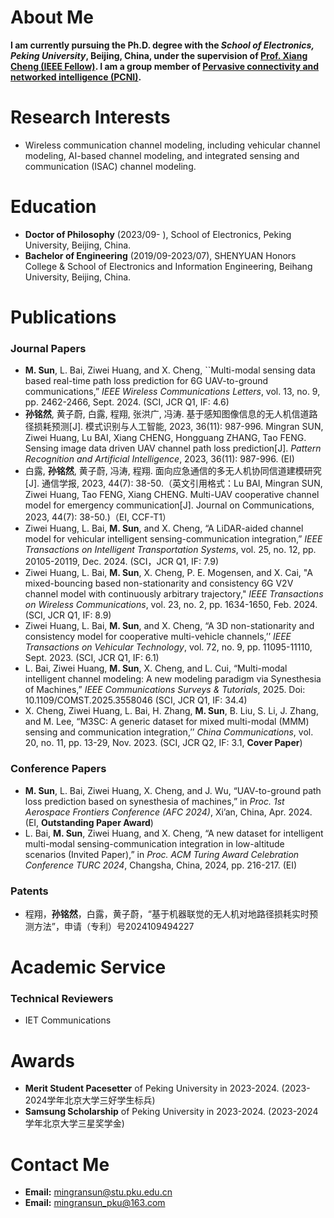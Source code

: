 # About Me

**I am currently pursuing the Ph.D. degree with the *School of Electronics, Peking University*, Beijing, China, under the supervision of [Prof. Xiang Cheng (IEEE Fellow)](https://ele.pku.edu.cn/info/1023/1063.htm). I am a group member of [Pervasive connectivity and networked intelligence (PCNI)](http://pcni.pku.edu.cn/homepage.html).**


# Research Interests

+ Wireless communication channel modeling, including vehicular channel modeling, AI-based channel
modeling, and integrated sensing and communication (ISAC) channel modeling.


# Education

+ **Doctor of Philosophy** (2023/09- ), School of Electronics, Peking University, Beijing, China.
+ **Bachelor of Engineering** (2019/09-2023/07), SHENYUAN Honors College & School of Electronics and Information Engineering, Beihang University, Beijing, China.

# Publications


### Journal Papers

+ **M. Sun**, L. Bai, Ziwei Huang, and X. Cheng, ``Multi-modal sensing data based real-time path loss prediction for 6G UAV-to-ground communications,” *IEEE Wireless Communications Letters*, vol. 13, no. 9, pp. 2462-2466, Sept. 2024. (SCI, JCR Q1, IF: 4.6)
+ **孙铭然**, 黄子蔚, 白露, 程翔, 张洪广, 冯涛. 基于感知图像信息的无人机信道路径损耗预测[J]. 模式识别与人工智能, 2023, 36(11): 987-996. Mingran SUN, Ziwei Huang, Lu BAI, Xiang CHENG, Hongguang ZHANG, Tao FENG. Sensing image data driven UAV channel path loss prediction[J]. *Pattern Recognition and Artificial Intelligence*, 2023, 36(11): 987-996. (EI)
+ 白露, **孙铭然**, 黄子蔚, 冯涛, 程翔. 面向应急通信的多无人机协同信道建模研究[J]. 通信学报, 2023, 44(7): 38-50.（英文引用格式：Lu BAI, Mingran SUN, Ziwei Huang, Tao FENG, Xiang CHENG. Multi-UAV cooperative channel model for emergency communication[J]. Journal on Communications, 2023, 44(7): 38-50.)（EI, CCF-T1）
+ Ziwei Huang, L. Bai, **M. Sun**, and X. Cheng, “A LiDAR-aided channel model for vehicular intelligent sensing-communication integration,” *IEEE Transactions on Intelligent Transportation Systems*, vol. 25, no. 12, pp. 20105-20119, Dec. 2024. (SCI，JCR Q1, IF: 7.9)
+ Ziwei Huang, L. Bai, **M. Sun**, X. Cheng, P. E. Mogensen, and X. Cai, "A mixed-bouncing based non-stationarity and consistency 6G V2V channel model with continuously arbitrary trajectory," *IEEE Transactions on Wireless Communications*, vol. 23, no. 2, pp. 1634-1650, Feb. 2024. (SCI, JCR Q1, IF: 8.9)
+ Ziwei Huang, L. Bai, **M. Sun**, and X. Cheng, “A 3D non-stationarity and consistency model for cooperative multi-vehicle channels,’’ *IEEE Transactions on Vehicular Technology*, vol. 72, no. 9, pp. 11095-11110, Sept. 2023. (SCI, JCR Q1, IF: 6.1)
+ L. Bai, Ziwei Huang, **M. Sun**, X. Cheng, and L. Cui, “Multi-modal intelligent channel modeling: A new modeling paradigm via Synesthesia of Machines,” *IEEE Communications Surveys & Tutorials*, 2025. Doi: 10.1109/COMST.2025.3558046 (SCI, JCR Q1, IF: 34.4)
+ X. Cheng, Ziwei Huang, L. Bai, H. Zhang, **M. Sun**, B. Liu, S. Li, J. Zhang, and M. Lee, “M3SC: A generic dataset for mixed multi-modal (MMM) sensing and communication integration,’’ *China Communications*, vol. 20, no. 11, pp. 13-29, Nov. 2023. (SCI, JCR Q2, IF: 3.1, **Cover Paper**)




### Conference Papers

+ **M. Sun**, L. Bai, Ziwei Huang, X. Cheng, and J. Wu, “UAV-to-ground path loss prediction based on synesthesia of machines,” in *Proc. 1st Aerospace Frontiers Conference (AFC 2024)*, Xi’an, China, Apr. 2024. (EI, **Outstanding Paper Award**)
+ L. Bai, **M. Sun**, Ziwei Huang, and X. Cheng, “A new dataset for intelligent multi-modal sensing-communication integration in low-altitude scenarios (Invited Paper),” in *Proc. ACM Turing Award Celebration Conference TURC 2024*, Changsha, China, 2024, pp. 216-217. (EI)

### Patents

+ 程翔，**孙铭然**，白露，黄子蔚，“基于机器联觉的无人机对地路径损耗实时预测方法”，申请（专利）号2024109494227


# Academic Service
 
### Technical Reviewers
+ IET Communications


# Awards

+ **Merit Student Pacesetter** of Peking University in 2023-2024. (2023-2024学年北京大学三好学生标兵)
+ **Samsung Scholarship** of Peking University in 2023-2024. (2023-2024学年北京大学三星奖学金)

# Contact Me

+ **Email:** mingransun@stu.pku.edu.cn
+ **Email:** mingransun_pku@163.com 


